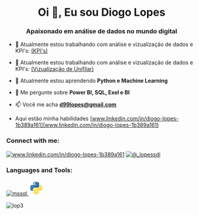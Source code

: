 <h1 align="center">Oi 👋, Eu sou Diogo Lopes</h1>
<h3 align="center">Apaixonado em análise de dados no mundo digital</h3>

- 🔭 Atualmente estou trabalhando com análise e vizualização de dados e KPI's: [(KPI's)](https://app.powerbi.com/groups/me/reports/cfc2606a-907d-40d6-9d3d-0c76d6aab20a?pbi_source=desktop)

- 🔭 Atualmente estou trabalhando com análise e vizualização de dados e KPI's: [(Vizualização de Unifilar)](https://app.powerbi.com/links/uH61OBgrR6?ctid=875b1384-b3c7-48a8-b2c2-5ce0f44392c3&pbi_source=linkShare)

- 🌱 Atualmente estou aprendendo **Python e Machine Learning**



- 💬 Me pergunte sobre **Power BI, SQL, Exel e BI**

- 📫 Você me acha **d99lopes@gmail.com**

- Aqui estão minha habilidades [www.linkedin.com/in/diogo-lopes-1b389a161](www.linkedin.com/in/diogo-lopes-1b389a161)

<h3 align="left">Connect with me:</h3>
<p align="left">
<a href="https://linkedin.com/in/www.linkedin.com/in/diogo-lopes-1b389a161" target="blank"><img align="center" src="https://raw.githubusercontent.com/rahuldkjain/github-profile-readme-generator/master/src/images/icons/Social/linked-in-alt.svg" alt="www.linkedin.com/in/diogo-lopes-1b389a161" height="30" width="40" /></a>
<a href="https://instagram.com/@_lopessdi" target="blank"><img align="center" src="https://raw.githubusercontent.com/rahuldkjain/github-profile-readme-generator/master/src/images/icons/Social/instagram.svg" alt="@_lopessdi" height="30" width="40" /></a>
</p>

<h3 align="left">Languages and Tools:</h3>
<p align="left"> <a href="https://www.microsoft.com/en-us/sql-server" target="_blank" rel="noreferrer"> <img src="https://www.svgrepo.com/show/303229/microsoft-sql-server-logo.svg" alt="mssql" width="40" height="40"/> </a> <a href="https://www.python.org" target="_blank" rel="noreferrer"> <img src="https://raw.githubusercontent.com/devicons/devicon/master/icons/python/python-original.svg" alt="python" width="40" height="40"/> </a> </p>

<p><img align="center" src="https://github-readme-stats.vercel.app/api/top-langs?username=lop3&show_icons=true&locale=en&layout=compact" alt="lop3" /></p>
